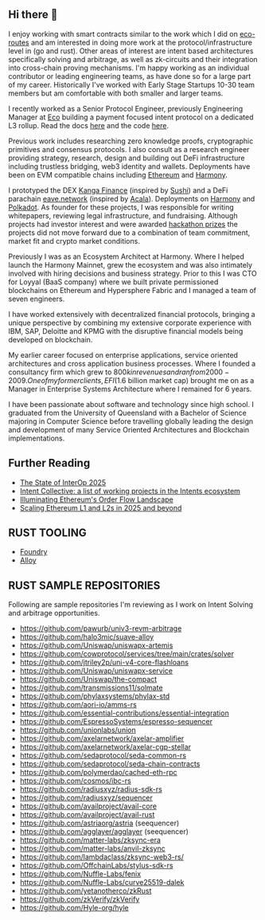 ## Hi there 👋

<!--
**johnwhitton/johnwhitton** is a ✨ _special_ ✨ repository because its `README.md` (this file) appears on your GitHub profile.

Here are some ideas to get you started:

- 🔭 I’m currently working on ...
- 🌱 I’m currently learning ...
- 👯 I’m looking to collaborate on ...
- 🤔 I’m looking for help with ...
- 💬 Ask me about ...
- 📫 How to reach me: ...
- 😄 Pronouns: ...
- ⚡ Fun fact: ...
-->

I enjoy working with smart contracts similar to the work which I did on [eco-routes](https://github.com/eco/eco-routes/) and am interested in doing more work at the protocol/infrastructure level in (go and rust). Other areas of interest are intent based architectures specifically solving and arbitrage, as well as zk-circuits and their integration into cross-chain proving mechanisms. I'm happy working as an individual contributor or leading engineering teams, as have done so for a large part of my career.  Historically I've worked with Early Stage Startups 10-30 team members but am comfortable with both smaller and larger teams.

I recently worked as a Senior Protocol Engineer, previously Engineering Manager at [Eco](https://eco.com) building a payment focused intent protocol on a dedicated L3 rollup. Read the docs [here](https://docs.eco.com/) and the code [here](https://github.com/eco/eco-routes).

Previous work includes researching zero knowledge proofs, cryptographic primitives and consensus protocols. I also consult as a research engineer providing strategy, research, design and building out DeFi infrastructure including trustless bridging, web3 identity and wallets. Deployments have been on EVM compatible chains including [Ethereum](https://ethereum.org/en/) and [Harmony](https://www.harmony.one/).

I prototyped the DEX [Kanga Finance](https://github.com/kangafinance) (inspired by [Sushi](https://github.com/sushiswap)) and a DeFi parachain [eave.network](https://github.com/eavenetwork) (inspired by [Acala](https://github.com/acalanetwork)). Deployments on [Harmony](https://www.harmony.one/) and [Polkadot](https://polkadot.network/). As founder for these projects, I was responsible for writing whitepapers, reviewing legal infrastructure, and fundraising. Although projects had investor interest and were awarded [hackathon prizes](https://docs.google.com/presentation/d/1ZGrbKSaAdtzvMzVh0EVFBfUvA4SqiAeYVXGhJN7Orbs/edit#slide=id.g48989ac23a_0_0) the projects did not move forward due to a combination of team commitment, market fit and crypto market conditions.

Previously I was as an Ecosystem Architect at Harmony. Where I helped launch the Harmony Mainnet, grew the ecosystem and was also intimately involved with hiring decisions and business strategy. Prior to this I was CTO for Loyyal (BaaS company) where we built private permissioned blockchains on Ethereum and Hypersphere Fabric and I managed a team of seven engineers.

I have worked extensively with decentralized financial protocols, bringing a unique perspective by combining my extensive corporate experience with IBM, SAP, Deloitte and KPMG with the disruptive financial models being developed on blockchain.

My earlier career focused on enterprise applications, service oriented architectures and cross application business processes. Where I founded a consultancy firm which grew to $800k in revenues and ran from 2000-2009. One of my former clients, EFI ($1.6 billion market cap) brought me on as a Manager in Enterprise Systems Architecture where I remained for 6 years.

I have been passionate about software and technology since high school. I graduated from the University of Queensland with a Bachelor of Science majoring in Computer Science before travelling globally leading the design and development of many Service Oriented Architectures and Blockchain implementations.

## Further Reading

- [The State of InterOp 2025](https://blog.li.fi/the-state-of-interop-2025-4a75d82a9bb9)
- [Intent Collective: a list of working projects in the Intents ecosystem](https://github.com/EnsoFinance/IntentCollective)
- [Illuminating Ethereum's Order Flow Landscape](https://writings.flashbots.net/illuminate-the-order-flow)
- [Scaling Ethereum L1 and L2s in 2025 and beyond](https://vitalik.eth.limo/general/2025/01/23/l1l2future.html)

## RUST TOOLING
- [Foundry](https://book.getfoundry.sh/getting-started/first-steps)
- [Alloy](https://alloy.rs/)

## RUST SAMPLE REPOSITORIES

Following are sample repositories I'm reviewing as I work on Intent Solving and arbitrage opportunities.

- https://github.com/pawurb/univ3-revm-arbitrage
- https://github.com/halo3mic/suave-alloy
- https://github.com/Uniswap/uniswapx-artemis
- https://github.com/cowprotocol/services/tree/main/crates/solver
- https://github.com/jtriley2p/uni-v4-core-flashloans
- https://github.com/Uniswap/uniswapx-service
- https://github.com/Uniswap/the-compact
- https://github.com/transmissions11/solmate
- https://github.com/phylaxsystems/phylax-std 
- https://github.com/aori-io/amms-rs
- https://github.com/essential-contributions/essential-integration
- https://github.com/EspressoSystems/espresso-sequencer
- https://github.com/unionlabs/union
- https://github.com/axelarnetwork/axelar-amplifier
- https://github.com/axelarnetwork/axelar-cgp-stellar
- https://github.com/sedaprotocol/seda-common-rs
- https://github.com/sedaprotocol/seda-chain-contracts
- https://github.com/polymerdao/cached-eth-rpc
- https://github.com/cosmos/ibc-rs
- https://github.com/radiusxyz/radius-sdk-rs
- https://github.com/radiusxyz/sequencer
- https://github.com/availproject/avail-core
- https://github.com/availproject/avail-rust
- https://github.com/astriaorg/astria (seequencer)
- https://github.com/agglayer/agglayer (seequencer)
- https://github.com/matter-labs/zksync-era
- https://github.com/matter-labs/anvil-zksync
- https://github.com/lambdaclass/zksync-web3-rs/
- https://github.com/OffchainLabs/stylus-sdk-rs
- https://github.com/Nuffle-Labs/fenix
- https://github.com/Nuffle-Labs/curve25519-dalek
- https://github.com/yetanotherco/zkRust
- https://github.com/zkVerify/zkVerify
- https://github.com/Hyle-org/hyle
